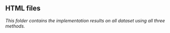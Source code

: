 ## HTML files  
*This folder contains the implementation results on all dataset using all three methods.*
